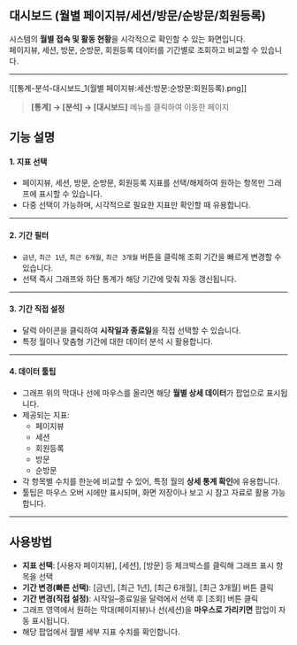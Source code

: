## 대시보드 (월별 페이지뷰/세션/방문/순방문/회원등록)
시스템의 **월별 접속 및 활동 현황**을 시각적으로 확인할 수 있는 화면입니다.  
페이지뷰, 세션, 방문, 순방문, 회원등록 데이터를 기간별로 조회하고 비교할 수 있습니다.  

***
![[통계-분석-대시보드_1(월별 페이지뷰:세션:방문:순방문:회원등록).png]]
> **[통계] → [분석] → [대시보드]** 메뉴를 클릭하여 이동한 페이지  

## 기능 설명  

#### 1. 지표 선택  
- 페이지뷰, 세션, 방문, 순방문, 회원등록 지표를 선택/해제하여 원하는 항목만 그래프에 표시할 수 있습니다.  
- 다중 선택이 가능하며, 시각적으로 필요한 지표만 확인할 때 유용합니다.  

***

#### 2. 기간 필터  
- `금년`, `최근 1년`, `최근 6개월`, `최근 3개월` 버튼을 클릭해 조회 기간을 빠르게 변경할 수 있습니다.  
- 선택 즉시 그래프와 하단 통계가 해당 기간에 맞춰 자동 갱신됩니다.  

***

#### 3. 기간 직접 설정  
- 달력 아이콘을 클릭하여 **시작일과 종료일**을 직접 선택할 수 있습니다.  
- 특정 월이나 맞춤형 기간에 대한 데이터 분석 시 활용합니다.  

***
#### 4. 데이터 툴팁  
- 그래프 위의 막대나 선에 마우스를 올리면 해당 **월별 상세 데이터**가 팝업으로 표시됩니다.  
- 제공되는 지표:  
  - 페이지뷰  
  - 세션  
  - 회원등록  
  - 방문  
  - 순방문  
- 각 항목별 수치를 한눈에 비교할 수 있어, 특정 월의 **상세 통계 확인**에 유용합니다.  
- 툴팁은 마우스 오버 시에만 표시되며, 화면 저장이나 보고 시 참고 자료로 활용 가능합니다.  

***

## 사용방법  
- **지표 선택**: [사용자 페이지뷰], [세션], [방문] 등 체크박스를 클릭해 그래프 표시 항목을 선택  
- **기간 변경(빠른 선택)**: [금년], [최근 1년], [최근 6개월], [최근 3개월] 버튼 클릭  
- **기간 변경(직접 설정)**: 시작일–종료일을 달력에서 선택 후 [조회] 버튼 클릭  
- 그래프 영역에서 원하는 막대(페이지뷰)나 선(세션)을 **마우스로 가리키면** 팝업이 자동 표시됩니다.  
- 해당 팝업에서 월별 세부 지표 수치를 확인합니다.  